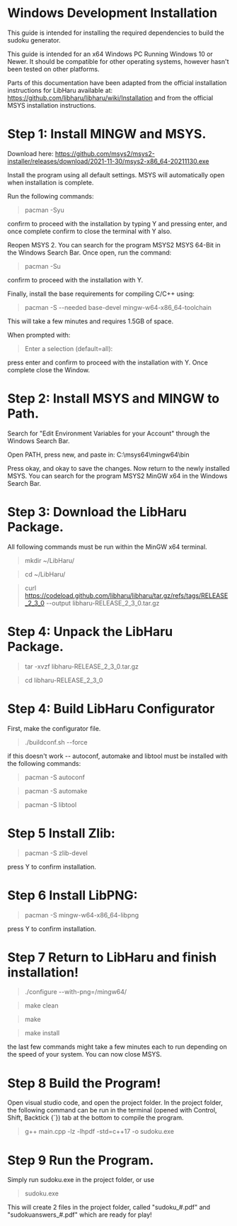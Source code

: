 # Windows Development Installation

This guide is intended for installing the required dependencies to build the sudoku generator.

This guide is intended for an x64 Windows PC Running Windows 10 or Newer. It should be compatible for other operating systems, however hasn't been tested on other platforms.

Parts of this documentation have been adapted from the official installation instructions for LibHaru available at: https://github.com/libharu/libharu/wiki/Installation and from the official MSYS installation instructions.

# Step 1: Install MINGW and MSYS.

Download here:
https://github.com/msys2/msys2-installer/releases/download/2021-11-30/msys2-x86_64-20211130.exe

Install the program using all default settings. MSYS will automatically open when installation is complete.

Run the following commands:

> pacman -Syu

confirm to proceed with the installation by typing Y and pressing enter, and once complete confirm to close the terminal with Y also.

Reopen MSYS 2. You can search for the program MSYS2 MSYS 64-Bit in the Windows Search Bar. Once open, run the command:

> pacman -Su

confirm to proceed with the installation with Y.

Finally, install the base requirements for compiling C/C++ using:

> pacman -S --needed base-devel mingw-w64-x86_64-toolchain

This will take a few minutes and requires 1.5GB of space.

When prompted with:

> Enter a selection (default=all):

press enter and confirm to proceed with the installation with Y. Once complete close the Window.


# Step 2: Install MSYS and MINGW to Path.

Search for "Edit Environment Variables for your Account" through the Windows Search Bar.

Open PATH, press new, and paste in: C:\msys64\mingw64\bin

Press okay, and okay to save the changes. Now return to the newly installed MSYS. You can search for the program MSYS2 MinGW x64 in the Windows Search Bar.

# Step 3: Download the LibHaru Package.

All following commands must be run within the MinGW x64 terminal.

> mkdir ~/LibHaru/

> cd ~/LibHaru/

> curl https://codeload.github.com/libharu/libharu/tar.gz/refs/tags/RELEASE_2_3_0 --output libharu-RELEASE_2_3_0.tar.gz

# Step 4: Unpack the LibHaru Package.

> tar -xvzf libharu-RELEASE_2_3_0.tar.gz

> cd libharu-RELEASE_2_3_0

# Step 4: Build LibHaru Configurator

First, make the configurator file.
> ./buildconf.sh --force

if this doesn't work -- autoconf, automake and libtool must be installed with the following commands:

> pacman -S autoconf

> pacman -S automake

> pacman -S libtool

# Step 5 Install Zlib:

> pacman -S zlib-devel

press Y to confirm installation.

# Step 6 Install LibPNG:

> pacman -S mingw-w64-x86_64-libpng

press Y to confirm installation.

# Step 7 Return to LibHaru and finish installation!

> ./configure --with-png=/mingw64/

> make clean

> make

> make install

the last few commands might take a few minutes each to run depending on the speed of your system. You can now close MSYS.

# Step 8 Build the Program!

Open visual studio code, and open the project folder. In the project folder, the following command can be run in the terminal (opened with Control, Shift, Backtick {`}) tab at the bottom to compile the program.

> g++ main.cpp -lz -lhpdf -std=c++17 -o sudoku.exe

# Step 9 Run the Program.

Simply run sudoku.exe in the project folder, or use

> sudoku.exe

This will create 2 files in the project folder, called "sudoku_#.pdf" and "sudokuanswers_#.pdf" which are ready for play!






